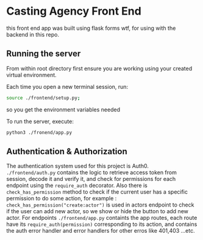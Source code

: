 # Casting Agency Front End
this front end app was built using flask forms wtf, for using with the backend in this repo.


## Running the server

From within root directory first ensure you are working using your created virtual environment.

Each time you open a new terminal session, run:
```bash
source ./frontend/setup.py;
```
so you get the environment variables needed


To run the server, execute:

```bash
python3 ./fronend/app.py
```

## Authentication & Authorization
The authentication system used for this project is Auth0. ```./frontend/auth.py``` contains the logic to retrieve access token from session, decode it and verify it, and check for permissions for each endpoint using the ```require_auth``` decorator. Also there is ```check_has_permission``` method to check if the current user has a specific permission to do some action, for example : ```check_has_permission("create:actor")``` is used in actors endpoint to check if the user can add new actor, so we show or hide the button to add new actor.
For endpoints ```./frontend/app.py``` containts the app routes, each route have its ```require_auth(permission)``` corresponding to its action, and contains the auth error handler and error handlers for other erros like 401,403 ...etc.